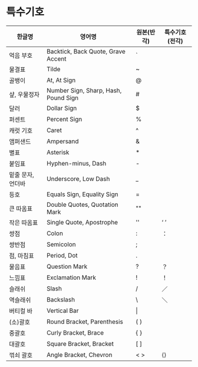 # 특수기호

<center>

| 한글명            | 영어명                               | 원본(반각) | 특수기호(전각) |
| ----------------- | ------------------------------------ | ---------- | -------------- |
| 억음 부호         | Backtick, Back Quote, Grave Accent   | `          |                |
| 물결표            | Tilde                                | ~          |                |
| 골뱅이            | At, At Sign                          | @          |                |
| 샾, 우물정자      | Number Sign, Sharp, Hash, Pound Sign | #          |                |
| 달러              | Dollar Sign                          | $          |                |
| 퍼센트            | Percent Sign                         | %          |                |
| 캐럿 기호         | Caret                                | ^          |                |
| 앰퍼샌드          | Ampersand                            | &          |                |
| 별표              | Asterisk                             | \*         |                |
| 붙임표            | Hyphen-minus, Dash                   | -          |                |
| 밑줄 문자, 언더바 | Underscore, Low Dash                 | \_         |                |
| 등호              | Equals Sign, Equality Sign           | =          |                |
| 큰 따옴표         | Double Quotes, Quotation Mark        | ""         |                |
| 작은 따옴표       | Single Quote, Apostrophe             | ''         | ‘ ’            |
| 쌍점              | Colon                                | :          | ：             |
| 쌍반점            | Semicolon                            | ;          |                |
| 점, 마침표        | Period, Dot                          | .          |                |
| 물음표            | Question Mark                        | ?          | ？             |
| 느낌표            | Exclamation Mark                     | !          | ！             |
| 슬래쉬            | Slash                                | /          | ／             |
| 역슬래쉬          | Backslash                            | \\         | ＼             |
| 버티컬 바         | Vertical Bar                         | \|         |                |
| (소)괄호          | Round Bracket, Parenthesis           | ( )        |                |
| 중괄호            | Curly Bracket, Brace                 | { }        |                |
| 대괄호            | Square Bracket, Bracket              | [ ]        |                |
| 꺾쇠 괄호         | Angle Bracket, Chevron               | < >        | ⟨⟩             |

</center>
